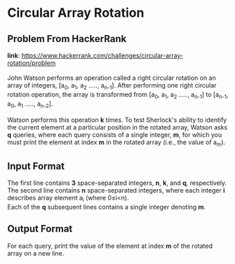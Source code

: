 # Circular Array Rotation
## Problem From HackerRank
**link**: https://www.hackerrank.com/challenges/circular-array-rotation/problem
<br /><br />John Watson performs an operation called a right circular rotation on an array of integers, [a<sub>0</sub>, a<sub>1</sub>, a<sub>2</sub> ....., a<sub>n-1</sub>]. After performing one right circular rotation operation, the array is transformed from [a<sub>0</sub>, a<sub>1</sub>, a<sub>2</sub> ....., a<sub>n-1</sub>] to [a<sub>n-1</sub>, a<sub>0</sub>, a<sub>1</sub> ....., a<sub>n-2</sub>].<br /><br />Watson performs this operation **k** times.  To test Sherlock's ability to identify the current element at a particular position in the rotated array, Watson asks **q** queries, where each query consists of a single integer, **m**, for which you must print the element at index **m** in the rotated array (i.e., the value of a<sub>m</sub>).<br />
## Input Format
The first line contains **3** space-separated integers, **n**, **k**, and **q**, respectively.
<br />The second line contains **n** space-separated integers, where each integer **i** describes array element a<sub>i</sub> (where 0≤i<n).
<br />Each of the **q** subsequent lines contains a single integer denoting **m**.
## Output Format
For each query, print the value of the element at index **m** of the rotated array on a new line.

